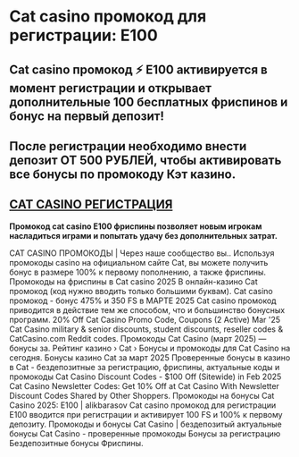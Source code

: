 # Cat casino промокод для регистрации: E100

## Cat casino промокод ⚡ E100 активируется в момент регистрации и открывает дополнительные 100 бесплатных фриспинов и бонус на первый депозит!
## После регистрации необходимо внести депозит ОТ 500 РУБЛЕЙ, чтобы активировать все бонусы по промокоду Кэт казино.

## [CAT CASINO РЕГИСТРАЦИЯ](https://linkcasino.ru/cat_e100)

**Промокод cat casino E100 фриспины позволяет новым игрокам насладиться играми и попытать удачу без дополнительных затрат.**


CAT CASINO ПРОМОКОДЫ | Через наше сообщество вы.. Используя промокоды casino на официальном сайте Cat, вы можете получить бонус в размере 100% к первому пополнению, а также фриспины.
Промокоды на фриспины в Cat casino 2025 В онлайн-казино Cat промокод (код нужно вводить только большими буквам).
Cat casino промокод - бонус 475% и 350 FS в МАРТЕ 2025 Cat casino промокод приводится в действие тем же способом, что и большинство бонусных программ.
20% Off Cat Casino Promo Code, Coupons (2 Active) Mar '25 Cat Casino military & senior discounts, student discounts, reseller codes & CatCasino.com Reddit codes.
Промокоды Cat Casino (март 2025) — бонусы за.
Рейтинг казино › Cat › Бонусы и промокоды для Cat Casino на сегодня.
Бонусы казино Cat за март 2025 Проверенные бонусы в казино в Cat - бездепозитные за регистрацию, фриспины, актуальные коды и промокоды
Cat Casino Discount Codes - $100 Off (Sitewide) in Feb 2025
Cat Casino Newsletter Codes: Get 10% Off at Cat Casino With Newsletter Discount Codes Shared by Other Shoppers.
Промокоды на бонусы Cat Casino 2025: E100 | alikbarasov Cat casino промокод для регистрации E100 вводится при регистрации и активирует 100 FS и 100% к первому депозиту.
Промокоды и бонусы Cat Casino | бездепозитый актуальные бонусы Cat Casino - проверенные промокоды Бонусы за регистрацию Бездепозитные бонусы Фриспины.
